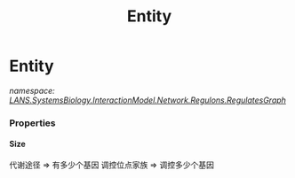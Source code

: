 ﻿---
title: Entity
---

# Entity
_namespace: [LANS.SystemsBiology.InteractionModel.Network.Regulons.RegulatesGraph](N-LANS.SystemsBiology.InteractionModel.Network.Regulons.RegulatesGraph.html)_





### Properties

#### Size
代谢途径 => 有多少个基因
 调控位点家族 => 调控多少个基因

